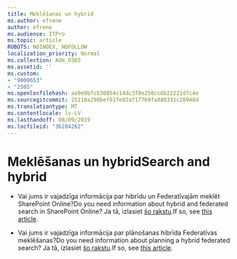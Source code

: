 ```yaml
---
title: Meklēšanas un hybrid
ms.author: efrene
author: efrene
ms.audience: ITPro
ms.topic: article
ROBOTS: NOINDEX, NOFOLLOW
localization_priority: Normal
ms.collection: Adm_O365
ms.assetid: ''
ms.custom:
- "9000653"
- "2505"
ms.openlocfilehash: aa9e9bfcb30854c14dc3f0e250cc6b22221d7c4e
ms.sourcegitcommit: 25110a298bef81fe02af177b9fa880331c28948d
ms.translationtype: MT
ms.contentlocale: lv-LV
ms.lasthandoff: 08/09/2019
ms.locfileid: "36284262"
---
```

# <a name="search-and-hybrid"></a><span data-ttu-id="e8faa-102">Meklēšanas un hybrid</span><span class="sxs-lookup"><span data-stu-id="e8faa-102">Search and hybrid</span></span>

- <span data-ttu-id="e8faa-103">Vai jums ir vajadzīga informācija par hibrīdu un Federatīvajām meklēt SharePoint Online?</span><span class="sxs-lookup"><span data-stu-id="e8faa-103">Do you need information about hybrid and federated search in SharePoint Online?</span></span> <span data-ttu-id="e8faa-104">Ja tā, izlasiet [šo rakstu](https://docs.microsoft.com/sharepoint/hybrid/hybrid-search-in-sharepoint).</span><span class="sxs-lookup"><span data-stu-id="e8faa-104">If so, see [this article](https://docs.microsoft.com/sharepoint/hybrid/hybrid-search-in-sharepoint).</span></span>

- <span data-ttu-id="e8faa-105">Vai jums ir vajadzīga informācija par plānošanas hibrīda Federatīvas meklēšanas?</span><span class="sxs-lookup"><span data-stu-id="e8faa-105">Do you need information about planning a hybrid federated search?</span></span>  <span data-ttu-id="e8faa-106">Ja tā, izlasiet [šo rakstu](https://docs.microsoft.com/sharepoint/hybrid/plan-hybrid-federated-search).</span><span class="sxs-lookup"><span data-stu-id="e8faa-106">If so, see [this article](https://docs.microsoft.com/sharepoint/hybrid/plan-hybrid-federated-search).</span></span>



